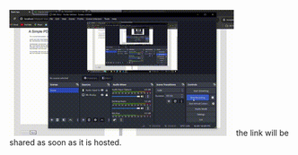 ![](https://github.com/rSaiHarsha/pdf-CoView/blob/main/pdf-coview-demo.gif)
the link will be shared as soon as it is hosted.

